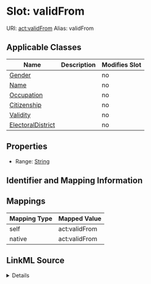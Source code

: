 

# Slot: validFrom 



URI: [act:validFrom](https://ch.paf.link/schema/actors/validFrom)
Alias: validFrom

<!-- no inheritance hierarchy -->





## Applicable Classes

| Name | Description | Modifies Slot |
| --- | --- | --- |
| [Gender](Gender.md) |  |  no  |
| [Name](Name.md) |  |  no  |
| [Occupation](Occupation.md) |  |  no  |
| [Citizenship](Citizenship.md) |  |  no  |
| [Validity](Validity.md) |  |  no  |
| [ElectoralDistrict](ElectoralDistrict.md) |  |  no  |






## Properties

* Range: [String](String.md)




## Identifier and Mapping Information







## Mappings

| Mapping Type | Mapped Value |
| ---  | ---  |
| self | act:validFrom |
| native | act:validFrom |




## LinkML Source

<details>
```yaml
name: validFrom
alias: validFrom
domain_of:
- Name
- Validity
- ElectoralDistrict
range: string

```
</details>